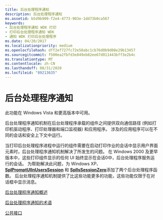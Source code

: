 ```yaml
---
title: 后台处理程序通知
description: 后台处理程序通知
ms.assetid: b5d9b909-f2e4-4773-903e-1dd73b0ca567
keywords:
- 后台处理程序通知 WDK 打印
- 打印后台处理程序通知 WDK
- 通知 WDK 打印后台处理程序
ms.date: 04/20/2017
ms.localizationpriority: medium
ms.openlocfilehash: dff2ef727fc72e50abc1cb76d0b9d08e29b13457
ms.sourcegitcommit: f500ea2fbfd3e849eb82ee67d011443bff3e2b4c
ms.translationtype: MT
ms.contentlocale: zh-CN
ms.lasthandoff: 08/31/2020
ms.locfileid: "89213635"
---
```

# <a name="spooler-notification"></a>后台处理程序通知





此功能在 Windows Vista 和更高版本中可用。

后台处理程序通知机制在后台处理程序承载的组件之间提供双向通信路径 (例如打印机驱动程序、打印处理器和端口监视器) 和应用程序。 涉及的应用程序可以在不同的会话和安全上下文中运行。

当打印后台处理程序进程中运行的组件需要在启动打印作业的会话中显示用户界面元素时，后台处理程序通知机制解决了所发生的问题。 在 Windows 2000 及更早版本中，这些打印组件显示的任何 UI 始终显示在会话0中，后台处理程序服务运行的会话。 为帮助解决此问题，为 Windows XP、 [**SplPromptUIInUsersSession**](/windows-hardware/drivers/ddi/winsplp/nf-winsplp-splpromptuiinuserssession) 和 [**SplIsSessionZero**](/windows-hardware/drivers/ddi/winsplp/nf-winsplp-splissessionzero)添加了两个后台处理程序函数。 后台处理程序通知机制提供了比这些功能更多的功能，这些功能仅限于在对话框中显示消息。

[后台处理程序通知概述](overview-of-spooler-notification.md)

[后台处理程序通知的术语](spooler-notification-terminology.md)

[公共接口](public-interfaces.md)

 

